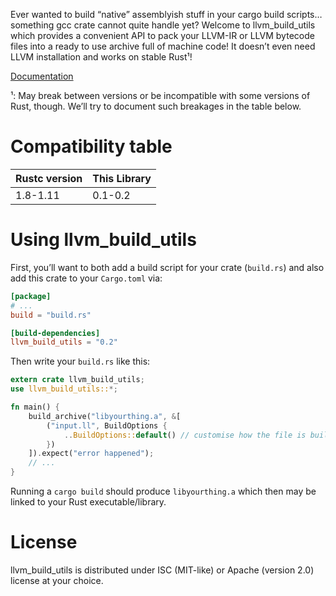 Ever wanted to build “native” assemblyish stuff in your cargo build scripts… something gcc crate
cannot quite handle yet? Welcome to llvm_build_utils which provides a convenient API to pack your
LLVM-IR or LLVM bytecode files into a ready to use archive full of machine code! It doesn’t even
need LLVM installation and works on stable Rust¹!

[Documentation](TBA)

¹: May break between versions or be incompatible with some versions of Rust, though. We’ll try to
document such breakages in the table below.

# Compatibility table

| Rustc version | This Library  |
| ------------- | ------------- |
| 1.8-1.11      | 0.1-0.2       |

# Using llvm_build_utils

First, you’ll want to both add a build script for your crate (`build.rs`) and also add this crate
to your `Cargo.toml` via:

```toml
[package]
# ...
build = "build.rs"

[build-dependencies]
llvm_build_utils = "0.2"
```

Then write your `build.rs` like this:

```rust
extern crate llvm_build_utils;
use llvm_build_utils::*;

fn main() {
    build_archive("libyourthing.a", &[
        ("input.ll", BuildOptions {
            ..BuildOptions::default() // customise how the file is built
        })
    ]).expect("error happened");
    // ...
}
```

Running a `cargo build` should produce `libyourthing.a` which then may be linked to your Rust
executable/library.

# License

llvm_build_utils is distributed under ISC (MIT-like) or Apache (version 2.0) license at your
choice.
